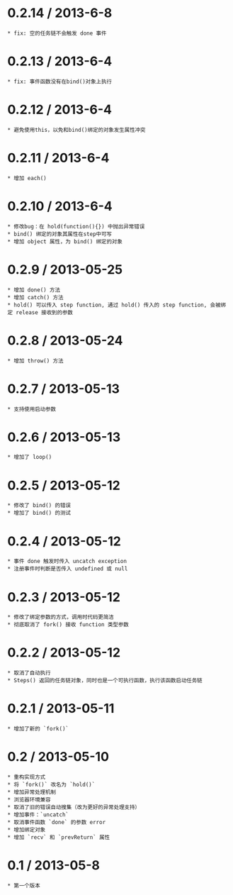 0.2.14 / 2013-6-8
==================

	* fix: 空的任务链不会触发 done 事件

0.2.13 / 2013-6-4
==================

	* fix: 事件函数没有在bind()对象上执行

0.2.12 / 2013-6-4
==================

	* 避免使用this，以免和bind()绑定的对象发生属性冲突

0.2.11 / 2013-6-4
==================

	* 增加 each()
	
0.2.10 / 2013-6-4
==================

	* 修改bug：在 hold(function(){}) 中抛出异常错误
	* bind() 绑定的对象其属性在step中可写
	* 增加 object 属性，为 bind() 绑定的对象


0.2.9 / 2013-05-25
==================

	* 增加 done() 方法
	* 增加 catch() 方法
	* hold() 可以传入 step function, 通过 hold() 传入的 step function, 会被绑定 release 接收到的参数

0.2.8 / 2013-05-24
==================

	* 增加 throw() 方法

0.2.7 / 2013-05-13
==================

	* 支持使用启动参数

0.2.6 / 2013-05-13
==================

	* 增加了 loop()

0.2.5 / 2013-05-12
==================

	* 修改了 bind() 的错误
	* 增加了 bind() 的测试

0.2.4 / 2013-05-12
==================

	* 事件 done 触发时传入 uncatch exception
	* 注册事件时判断是否传入 undefined 或 null
	

0.2.3 / 2013-05-12
==================

	* 修改了绑定参数的方式，调用时代码更简洁
	* 彻底取消了 fork() 接收 function 类型参数
	

0.2.2 / 2013-05-12
==================

	* 取消了自动执行
	* Steps() 返回的任务链对象，同时也是一个可执行函数，执行该函数启动任务链
	
	
0.2.1 / 2013-05-11
==================

	* 增加了新的 `fork()`


0.2 / 2013-05-10
==================

	* 重构实现方式
	* 将 `fork()` 改名为 `hold()`
	* 增加异常处理机制
	* 浏览器环境兼容
	* 取消了旧的错误自动搜集（改为更好的异常处理支持）
	* 增加事件：`uncatch`
	* 取消事件函数 `done` 的参数 error
	* 增加绑定对象
	* 增加 `recv` 和 `prevReturn` 属性


0.1 / 2013-05-8
==================

	* 第一个版本